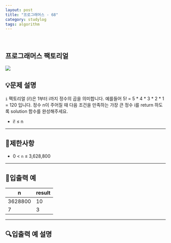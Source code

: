 ```yaml
---
layout: post
title: "프로그래머스 - 68"
category: studylog
tags: algorithm
---
```


<br>

## 프로그래머스 팩토리얼


![](https://velog.velcdn.com/images/dlsdud9098/post/e1464da6-734f-4172-a5d3-8df73b71a328/image.png)
## 💡문제 설명
```i```
팩토리얼 (i!)은 1부터 i까지 정수의 곱을 의미합니다. 예를들어 5! = 5 * 4 * 3 * 2 * 1 = 120 입니다. 정수 n이 주어질 때 다음 조건을 만족하는 가장 큰 정수 i를 return 하도록 solution 함수를 완성해주세요.


* i! ≤ n




---




## 🚫제한사항


* 0 &lt; ```n```
 ≤ 3,628,800




---




## 🔢입출력 예




<table><thead><tr><th>n</th><th>result</th></tr></thead><tbody><tr><td>3628800</td><td>10</td></tr><tr><td>7</td><td>3</td></tr></tbody>
</table>


---




## 🔍입출력 예 설명
